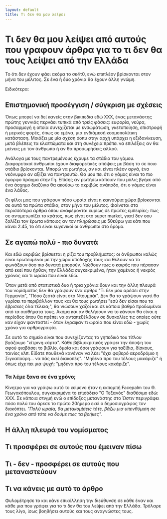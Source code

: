 ```yaml
---
layout: default
title: Τι δεν θα μου λείψει
---
```


# Τι δεν θα μου λείψει από αυτούς που γραφουν άρθρα για το τι δεν θα τους λείψει από την Ελλάδα

Το ότι δεν έχουν φάει ακόμα το σκ4τ0, ενώ επιπλέον βρίσκονται στον μήνα του μέλιτος. Σε ένα ή δύο χρόνια θα έχουν άλλη γνώμη.

Ειδικότερα:

## Επιστημονική προσέγγιση / σύγκριση με σχέσεις

Όπως μπορεί να δεί κανείς στην βικιπεδια εδώ ΧΧΧ, ένας μετανάστης πρώτης γεννιάς περνάει τυπικά από τρείς φάσεις: ευφορία, νεύρα, προσαρμογή η οποία συνεχίζεται με ενσωμάτωση, γκετοποίηση, επιστροφή ή μερικές φορές, όπως σε εμένα, μια ενδιάμεσή κοσμοπολίτικη κατάσταση. Μοιάζει με μία σχέση όοπυ στην αρχή υπάρχει η εξιδανίκευση, μετά βλέπεις τα ελαττώματα και στη συνέχεια πρέπει να επιλέξεις αν θα μείνεις με τον άνθρωπο ή αν θα προσωρήσεις αλλού.

Ανάλογα με τους παντρεμένους έχουμε τα στάδια του γάμου. Διαφορετικοί άνθρωποι έχουν διαφορετικές απόψεις με βάση το σε ποιο στάδιο βρίσκονται. Μπορώ να ρωτήσω, αν και είναι πλέον αργά, ένα νεόνυμφο αν αξίζει να παντρευτώ. Θα μου πει ότι ο γάμος είναι το πιο όμορφο πράγμα στην Γη. Επίσης αν ρωτήσω κάποιον που μόλις βγήκε από ένα άσχημο διαζύγιο θα ακούσω το ακριβώς ανάποδο, ότι ο γάμος είναι ένα λάθος.

Οι φίλοι μας που γράφουν πόσο ωραία είναι η καινούρια χώρα βρίσκονται σε αυτά τα πρώτα στάδια, στον μήνα του μέλιτος. Φαίνεται στα περισσότερα άρθρα όπου αναφέρονται κυρίως σε πρώτες εμπειρίες: πως σε αντιμετωπίζει το κράτος, πως είναι στο super market, γιατί δεν σου ζαλίζει τον έρωτα κάποιος αν τον πληρώσεις με 50εύρω για κάτι που κάνει 2.45, το ότι είναι ευγενικοί οι άνθρωποι στο δρόμο.

## Σε αγαπώ πολύ - πιο δυνατά

Και εδώ ακριβώς βρίσκεται η ρίζα του προβλήματος: οι άνθρωποι καλώς είναι ερωτευμένοι με την χώρα υποδοχής τους και θέλουν να το φωνάξουν όσο πιο δυνατά μπορούν. Νιώθουν πως ο καιρός που πέρασαν από εκεί που ήρθαν, την Ελλάδα συγκεκριμένα, ήταν χαμένος ή νεκρός χρόνος και τι ωραία που είναι εδώ.

Όταν μετά από στατιστικά δυο ή τρια χρόνια δουν και την άλλη πλευρά του νομίσματος δεν θα γράψουν ένα άρθρο "Τι δεν μου αρέσει στην Γερμανία", "Πόσο ζεστά είναι στο Ντουμπάι". Δεν θα το γράψουν γιατί θα γυρίσει το περιβάλλον τους και θα τους ρωτήσει "εσύ δεν είσαι που τα έβρισκες όλα τέλεια;", θα νιώσουν χαζοί και σε κάποιο βαθμό προδωμένοι από τα αισθήματα τους. Ακόμα και αν θελήσουν να το κάνουν θα είναι η περίοδος όπου θα πρέπει να ανταπεξέλθουν σε δυσκολίες τις οποίες ούτε καν είχαν φανταστεί - όταν έγραφαν τι ωραία που είναι εδώ - χωρίς χρόνο για αρθρογραφία.

Σε αυτό το σημείο είναι που συνεχίζοντας το γηπεδικό του τίτλου βγάζουμε "κίτρινη κάρτα". Κάθε βιβλιοκριτικός γράφει την άποψη του αφού φιαβάσει το βιβλίο, όμοία και όσοι γράφουν για ταξίδια, δίσκους, ταινίες κλπ. Είδατε πουθενά κανέναν να λέει "έχει φοβερό αεροδρόμιο η Σιγκαπούρη... να πάς εκεί διακοπές". "Μηδένα προ του τέλους μακάριζε" ή όπως είχε πει μια ψυχή: "μηδένα προ του τέλους κακάριζε".

### Τα λέμε ξανα σε ένα χρόνο;

Κίνητρο για να γράψω αυτό το κείμενο ήταν η εκπομπή Facepalm του Θ. Γεωγακόπουλου, συγκεκριμένα το επισόδειο "Ο Τεξανός" διαθέσιμο εδώ: ΧΧΧ. Σε κάποια στιγμή ενώ ο επίδοξος μετανάστης στο Ώστιν περιγράφει πόσο πολύ του άρεσε το πρώτο 20ήμερο εκεί ο δημοσιογράφος τον διακόπτει. *"Πολύ ωραία, θα μετακομίσεις τότε, βάζω μια υπενθύμιση σε ένα χρόνο από τότε να δούμε πως τα βρήκες"*.

## Η άλλη πλευρά του νομίσματος

## Τι προσφέρει σε αυτούς που έμειναν πίσω

## Τι - δεν - προσφέρει σε αυτούς που μεταναστεύουν

## Τι να κάνεις με αυτό το άρθρο

Φυλομέτρησε το και κάνε επικόλληση την διεύθυνση σε κάθε έναν και κάθε μια που γράφει για το τι δεν θα του λείψει από την Ελλάδα. Τρόλαρε τους λίγο, ίσως βοηθήσει αυτούς και τους αναγνώστες τους.

